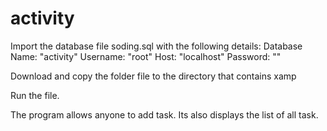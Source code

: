 # activity
Import the database file soding.sql with the following details: Database Name: "activity" Username: "root" Host: "localhost" Password: ""

Download and copy the folder file to the directory that contains xamp

Run the file.

The program allows anyone to add task. Its also displays the list of all task.
